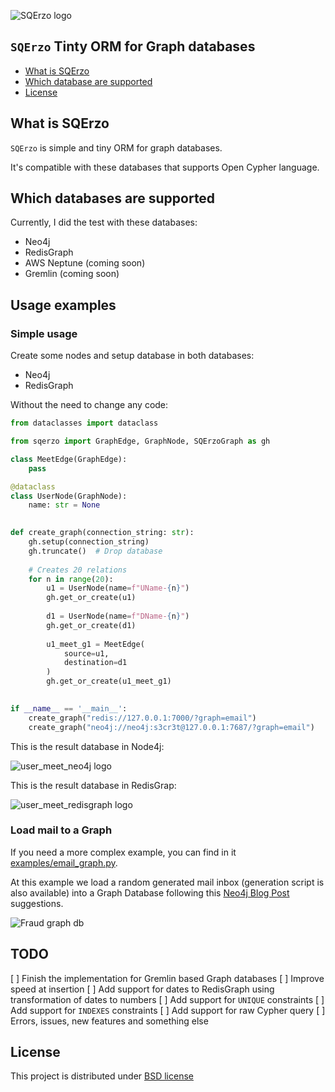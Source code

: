 ![SQErzo logo](https://raw.githubusercontent.com/cr0hn/sqerzo/master/images/logo-250x250.png)

## `SQErzo` Tinty ORM for Graph databases

<!-- START doctoc generated TOC please keep comment here to allow auto update -->
<!-- DON'T EDIT THIS SECTION, INSTEAD RE-RUN doctoc TO UPDATE -->


- [What is SQErzo](#what-is-sqerzo)
- [Which database are supported](#which-database-are-supported)
- [License](#license)

<!-- END doctoc generated TOC please keep comment here to allow auto update -->

## What is SQErzo

`SQErzo` is simple and tiny ORM for graph databases. 

It's compatible with these databases that supports Open Cypher language.

## Which databases are supported

Currently, I did the test with these databases:

- Neo4j
- RedisGraph
- AWS Neptune (coming soon)
- Gremlin (coming soon)

## Usage examples

### Simple usage

Create some nodes and setup database in both databases:

- Neo4j
- RedisGraph

Without the need to change any code:

```python
from dataclasses import dataclass

from sqerzo import GraphEdge, GraphNode, SQErzoGraph as gh

class MeetEdge(GraphEdge):
    pass

@dataclass
class UserNode(GraphNode):
    name: str = None

    
def create_graph(connection_string: str):
    gh.setup(connection_string)
    gh.truncate()  # Drop database
    
    # Creates 20 relations
    for n in range(20):
        u1 = UserNode(name=f"UName-{n}")
        gh.get_or_create(u1)
        
        d1 = UserNode(name=f"DName-{n}")
        gh.get_or_create(d1)
        
        u1_meet_g1 = MeetEdge(
            source=u1,
            destination=d1
        )
        gh.get_or_create(u1_meet_g1)
        

if __name__ == '__main__':
    create_graph("redis://127.0.0.1:7000/?graph=email")   
    create_graph("neo4j://neo4j:s3cr3t@127.0.0.1:7687/?graph=email")   

```

This is the result database in Node4j:

![user_meet_neo4j logo](https://raw.githubusercontent.com/cr0hn/sqerzo/master/images/examples/user_meet_neo4j.png)

This is the result database in RedisGrap:

![user_meet_redisgraph logo](https://raw.githubusercontent.com/cr0hn/sqerzo/master/images/examples/user_meet_redisgraph.png)

### Load mail to a Graph

If you need a more complex example, you can find in it [examples/email_graph.py](https://raw.githubusercontent.com/cr0hn/sqerzo/master/images/examples/user_meet_redisgraph.png).

At this example we load a random generated mail inbox (generation script is also available) into a Graph Database following this [Neo4j Blog Post](https://neo4j.com/blog/data-modeling-pitfalls/) suggestions.

![Fraud graph db](https://dist.neo4j.com/wp-content/uploads/20180730162521/corrected-fraud-detection-email-data-model-1024x994.png)

## TODO

[ ] Finish the implementation for Gremlin based Graph databases
[ ] Improve speed at insertion
[ ] Add support for dates to RedisGraph using transformation of dates to numbers
[ ] Add support for `UNIQUE` constraints
[ ] Add support for `INDEXES` constraints
[ ] Add support for raw Cypher query
[ ] Errors, issues, new features and something else

## License

This project is distributed under [BSD license](https://github.com/cr0hn/sqerzo/blob/master/LICENSE>)
